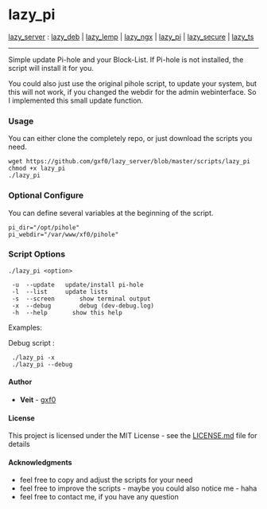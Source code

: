 # lazy_pi
[lazy_server](https://github.com/gxf0/lazy_server/tree/master/README.md) :
 [lazy_deb](https://github.com/gxf0/lazy_server/tree/master/docs/deb.md) |
 [lazy_lemp](https://github.com/gxf0/lazy_server/tree/master/docs/lemp.md) |
 [lazy_ngx](https://github.com/gxf0/lazy_server/tree/master/docs/ngx.md) |
 [lazy_pi](https://github.com/gxf0/lazy_server/tree/master/docs/pi.md) |
 [lazy_secure](https://github.com/gxf0/lazy_server/tree/master/docs/secure.md) |
 [lazy_ts](https://github.com/gxf0/lazy_server/tree/master/docs/ts3.md)
 * * *
Simple update Pi-hole and your Block-List.
If Pi-hole is not installed, the script will install it for you.

You could also just use the original pihole script, to update your system, but this will not work, 
if you changed the webdir for the admin webinterface. So I implemented this small update function.

### Usage

You can either clone the completely repo, or just download the scripts you need.

```
wget https://github.com/gxf0/lazy_server/blob/master/scripts/lazy_pi
chmod +x lazy_pi
./lazy_pi
```

### Optional Configure

You can define several variables at the beginning of the script.

```
pi_dir="/opt/pihole"
pi_webdir="/var/www/xf0/pihole"
```

### Script Options

```
./lazy_pi <option>

 -u  --update   update/install pi-hole
 -l  --list     update lists
 -s  --screen		show terminal output
 -x  --debug		debug (dev-debug.log)
 -h  --help		  show this help
```

Examples:

Debug script :
```
 ./lazy_pi -x
 ./lazy_pi --debug
```

#### Author

* **Veit** - [gxf0](https://github.com/gxf0)

#### License

This project is licensed under the MIT License - see the [LICENSE.md](LICENSE.md) file for details

#### Acknowledgments

* feel free to copy and adjust the scripts for your need
* feel free to improve the scripts - maybe you could also notice me - haha
* feel free to contact me, if you have any question
